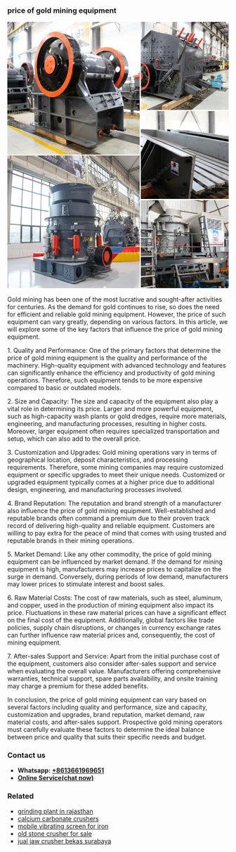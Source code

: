 <h3>price of gold mining equipment</h3><img src='1706773506.jpg' alt=''><p>Gold mining has been one of the most lucrative and sought-after activities for centuries. As the demand for gold continues to rise, so does the need for efficient and reliable gold mining equipment. However, the price of such equipment can vary greatly, depending on various factors. In this article, we will explore some of the key factors that influence the price of gold mining equipment.</p><p>1. Quality and Performance: One of the primary factors that determine the price of gold mining equipment is the quality and performance of the machinery. High-quality equipment with advanced technology and features can significantly enhance the efficiency and productivity of gold mining operations. Therefore, such equipment tends to be more expensive compared to basic or outdated models.</p><p>2. Size and Capacity: The size and capacity of the equipment also play a vital role in determining its price. Larger and more powerful equipment, such as high-capacity wash plants or gold dredges, require more materials, engineering, and manufacturing processes, resulting in higher costs. Moreover, larger equipment often requires specialized transportation and setup, which can also add to the overall price.</p><p>3. Customization and Upgrades: Gold mining operations vary in terms of geographical location, deposit characteristics, and processing requirements. Therefore, some mining companies may require customized equipment or specific upgrades to meet their unique needs. Customized or upgraded equipment typically comes at a higher price due to additional design, engineering, and manufacturing processes involved.</p><p>4. Brand Reputation: The reputation and brand strength of a manufacturer also influence the price of gold mining equipment. Well-established and reputable brands often command a premium due to their proven track record of delivering high-quality and reliable equipment. Customers are willing to pay extra for the peace of mind that comes with using trusted and reputable brands in their mining operations.</p><p>5. Market Demand: Like any other commodity, the price of gold mining equipment can be influenced by market demand. If the demand for mining equipment is high, manufacturers may increase prices to capitalize on the surge in demand. Conversely, during periods of low demand, manufacturers may lower prices to stimulate interest and boost sales.</p><p>6. Raw Material Costs: The cost of raw materials, such as steel, aluminum, and copper, used in the production of mining equipment also impact its price. Fluctuations in these raw material prices can have a significant effect on the final cost of the equipment. Additionally, global factors like trade policies, supply chain disruptions, or changes in currency exchange rates can further influence raw material prices and, consequently, the cost of mining equipment.</p><p>7. After-sales Support and Service: Apart from the initial purchase cost of the equipment, customers also consider after-sales support and service when evaluating the overall value. Manufacturers offering comprehensive warranties, technical support, spare parts availability, and onsite training may charge a premium for these added benefits.</p><p>In conclusion, the price of gold mining equipment can vary based on several factors including quality and performance, size and capacity, customization and upgrades, brand reputation, market demand, raw material costs, and after-sales support. Prospective gold mining operators must carefully evaluate these factors to determine the ideal balance between price and quality that suits their specific needs and budget.</p><h3>Contact us</h3><ul><li><strong>Whatsapp:&nbsp;<a href="https://wa.me/8613661969651">+8613661969651</a></strong></li><li><a href="https://swt.shibang-china.com/?git&amp;zhl&amp;price of gold mining equipment"><strong>Online Service(chat now)</strong></a></li></ul><h3>Related</h3><ul><li><a href='grinding plant in rajasthan.md'>grinding plant in rajasthan</a></li><li><a href='calcium carbonate crushers.md'>calcium carbonate crushers</a></li><li><a href='mobile vibrating screen for iron.md'>mobile vibrating screen for iron</a></li><li><a href='old stone crusher for sale.md'>old stone crusher for sale</a></li><li><a href='jual jaw crusher bekas surabaya.md'>jual jaw crusher bekas surabaya</a></li></ul>